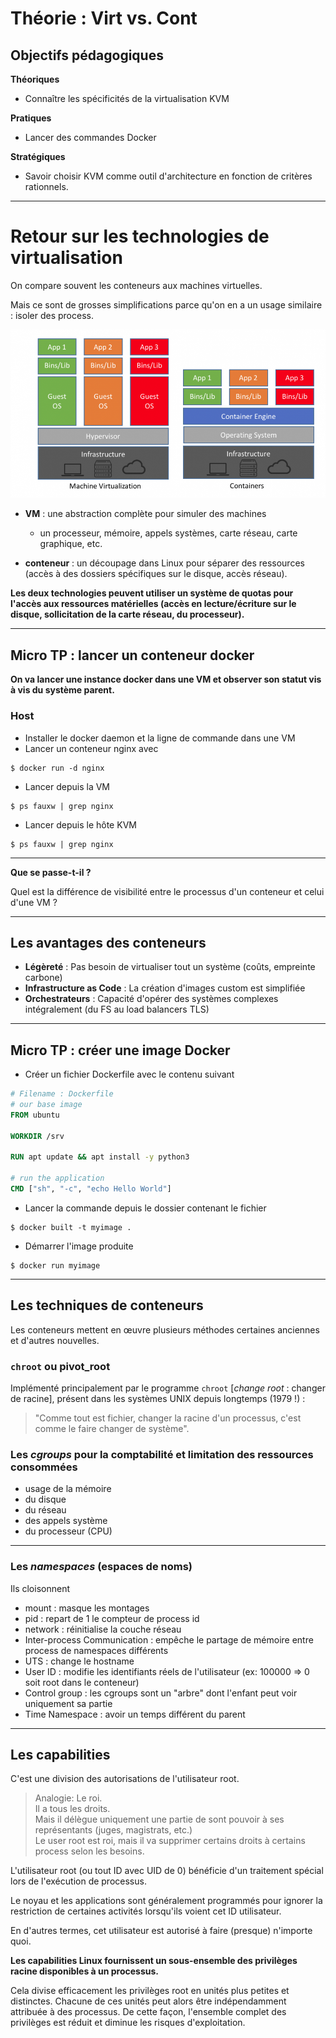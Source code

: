 # Théorie : Virt vs. Cont

## Objectifs pédagogiques

**Théoriques**

- Connaître les spécificités de la virtualisation KVM

**Pratiques**

- Lancer des commandes Docker

**Stratégiques**

- Savoir choisir KVM comme outil d'architecture en fonction de critères rationnels.

---


# Retour sur les technologies de virtualisation

On compare souvent les conteneurs aux machines virtuelles. 

Mais ce sont de grosses simplifications parce qu'on en a un usage similaire : isoler des process.


![](../../static../../static/img/vm_vs_containers.png)

- **VM** : une abstraction complète pour simuler des machines

  - un processeur, mémoire, appels systèmes, carte réseau, carte graphique, etc.

- **conteneur** : un découpage dans Linux pour séparer des ressources (accès à des dossiers spécifiques sur le disque, accès réseau).

**Les deux technologies peuvent utiliser un système de quotas pour l'accès aux ressources matérielles (accès en lecture/écriture sur le disque, sollicitation de la carte réseau, du processeur).**

---

## Micro TP : lancer un conteneur docker 

**On va lancer une instance docker dans une VM et observer son statut vis à vis du système parent.**

### Host 

- Installer le docker daemon et la ligne de commande dans une VM
- Lancer un conteneur nginx avec 
```shell
$ docker run -d nginx 
```
- Lancer depuis la VM 
```shell
$ ps fauxw | grep nginx 
```
- Lancer depuis le hôte KVM
```shell
$ ps fauxw | grep nginx 
```
---

**Que se passe-t-il ?**

Quel est la différence de visibilité entre le processus d'un conteneur et celui d'une VM ?

--- 

## Les avantages des conteneurs 

- **Légèreté** : Pas besoin de virtualiser tout un système (coûts, empreinte carbone)
- **Infrastructure as Code** : La création d'images custom est simplifiée
- **Orchestrateurs** : Capacité d'opérer des systèmes complexes intégralement  (du FS au load balancers TLS)

---

## Micro TP : créer une image Docker 

- Créer un fichier Dockerfile avec le contenu suivant
```Dockerfile
# Filename : Dockerfile 
# our base image
FROM ubuntu

WORKDIR /srv

RUN apt update && apt install -y python3  

# run the application
CMD ["sh", "-c", "echo Hello World"]
```
- Lancer la commande depuis le dossier contenant le fichier
```shell
$ docker built -t myimage .
```
- Démarrer l'image produite 
```shell
$ docker run myimage 
```
--- 

## Les techniques de conteneurs 

Les conteneurs mettent en œuvre plusieurs méthodes certaines anciennes et d'autres nouvelles.


### `chroot` ou pivot_root

Implémenté principalement par le programme `chroot` [*change root* : changer de racine], présent dans les systèmes UNIX depuis longtemps (1979 !) :

  > "Comme tout est fichier, changer la racine d'un processus, c'est comme le faire changer de système".

### Les _cgroups_ pour la comptabilité et limitation des ressources consommées


  - usage de la mémoire
  - du disque
  - du réseau
  - des appels système
  - du processeur (CPU)

---

### Les _namespaces_ (espaces de noms)

Ils  cloisonnent 
- mount : masque les montages 
- pid : repart de 1 le compteur de process id
- network : réinitialise la couche réseau 
- Inter-process Communication : empêche le partage de mémoire entre process de namespaces différents 
- UTS : change le hostname
- User ID : modifie les identifiants réels de l'utilisateur (ex: 100000 => 0 soit root dans le conteneur) 
- Control group : les cgroups sont un "arbre" dont l'enfant peut voir uniquement sa partie
- Time Namespace : avoir un temps différent du parent

---

## Les capabilities 

C'est une division des autorisations de l'utilisateur root.

> Analogie: Le roi.  
> Il a tous les droits.  
> Mais il délègue uniquement une partie de sont pouvoir à ses représentants (juges, magistrats, etc.)  
> Le user root est roi, mais il va supprimer certains droits à certains process selon les besoins.

L'utilisateur root (ou tout ID avec UID de 0) bénéficie d'un traitement spécial lors de l'exécution de processus. 

Le noyau et les applications sont généralement programmés pour ignorer la restriction de certaines activités lorsqu'ils voient cet ID utilisateur. 

En d'autres termes, cet utilisateur est autorisé à faire (presque) n'importe quoi.

**Les capabilities Linux fournissent un sous-ensemble des privilèges racine disponibles à un processus.** 

Cela divise efficacement les privilèges root en unités plus petites et distinctes. Chacune de ces unités peut alors être indépendamment attribuée à des processus. De cette façon, l'ensemble complet des privilèges est réduit et diminue les risques d'exploitation.


